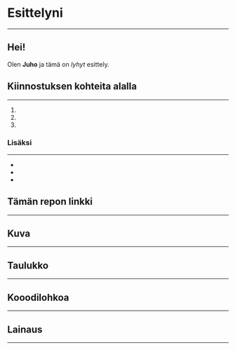 # Esittelyni
---
## Hei!

Olen **Juho** ja tämä on *lyhyt* esittely.

## Kiinnostuksen kohteita alalla
---
1.
2.
3.

### Lisäksi
---
-
-
-
## Tämän repon linkki
---

## Kuva
---


## Taulukko
---

## Kooodilohkoa
---

## Lainaus
---


